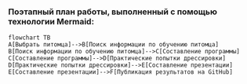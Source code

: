### Поэтапный план работы, выполненный с помощью технологии Mermaid:

```mermaid
flowchart TB
A[Выбрать питомца]-->B[Поиск информации по обучению питомца]
B[Поиск информации по обучению питомца]-->C[Составление программы]
C[Составление программы]-->D[Практические попытки дрессировки]
D[Практические попытки дрессировки]-->E[Составление презентации]
E[Составление презентации]-->F[Публикация результатов на GitHub]
